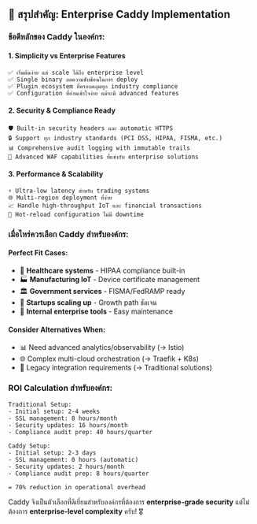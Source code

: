## 🎯 สรุปสำคัญ: Enterprise Caddy Implementation

### **ข้อดีหลักของ Caddy ในองค์กร:**

#### **1. Simplicity vs Enterprise Features**
```
✅ เริ่มต้นง่าย แต่ scale ได้ถึง enterprise level
✅ Single binary ลดความซับซ้อนในการ deploy
✅ Plugin ecosystem ที่ครอบคลุมทุก industry compliance
✅ Configuration ที่อ่านเข้าใจง่าย แม้จะมี advanced features
```

#### **2. Security & Compliance Ready**
```
🛡️ Built-in security headers และ automatic HTTPS
🔒 Support ทุก industry standards (PCI DSS, HIPAA, FISMA, etc.)
📊 Comprehensive audit logging with immutable trails
🚫 Advanced WAF capabilities ที่แข่งกับ enterprise solutions
```

#### **3. Performance & Scalability**
```
⚡ Ultra-low latency สำหรับ trading systems
🌐 Multi-region deployment ที่ง่าย
📈 Handle high-throughput IoT และ financial transactions  
🔄 Hot-reload configuration ไม่มี downtime
```

### **เมื่อไหร่ควรเลือก Caddy สำหรับองค์กร:**

#### **Perfect Fit Cases:**
- 🏥 **Healthcare systems** - HIPAA compliance built-in
- 🏭 **Manufacturing IoT** - Device certificate management  
- 🏛️ **Government services** - FISMA/FedRAMP ready
- 🚀 **Startups scaling up** - Growth path ชัดเจน
- 🔧 **Internal enterprise tools** - Easy maintenance

#### **Consider Alternatives When:**
- 📊 Need advanced analytics/observability (→ Istio)
- 🌐 Complex multi-cloud orchestration (→ Traefik + K8s)
- 🏢 Legacy integration requirements (→ Traditional solutions)

### **ROI Calculation สำหรับองค์กร:**
```
Traditional Setup:
- Initial setup: 2-4 weeks
- SSL management: 8 hours/month  
- Security updates: 16 hours/month
- Compliance audit prep: 40 hours/quarter

Caddy Setup:
- Initial setup: 2-3 days
- SSL management: 0 hours (automatic)
- Security updates: 2 hours/month
- Compliance audit prep: 8 hours/quarter

= 70% reduction in operational overhead
```

Caddy จึงเป็นตัวเลือกที่ดีเยี่ยมสำหรับองค์กรที่ต้องการ **enterprise-grade security** แต่ไม่ต้องการ **enterprise-level complexity** ครับ! 🎖️